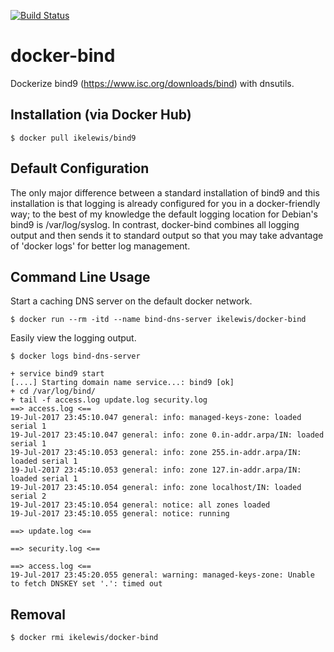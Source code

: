 [![Build Status](https://travis-ci.org/IkeLewis/docker-bind.svg?branch=master)](https://travis-ci.org/IkeLewis/docker-bind)

docker-bind
===========

Dockerize bind9 (https://www.isc.org/downloads/bind) with dnsutils.

Installation (via Docker Hub)
-----------------------------

```
$ docker pull ikelewis/bind9
```

Default Configuration
---------------------

The only major difference between a standard installation of bind9 and
this installation is that logging is already configured for you in a
docker-friendly way; to the best of my knowledge the default logging
location for Debian's bind9 is /var/log/syslog.  In contrast,
docker-bind combines all logging output and then sends it to standard
output so that you may take advantage of 'docker logs' for better log
management.

Command Line Usage
------------------

Start a caching DNS server on the default docker network.

```
$ docker run --rm -itd --name bind-dns-server ikelewis/docker-bind
```

Easily view the logging output.

```
$ docker logs bind-dns-server

+ service bind9 start
[....] Starting domain name service...: bind9 [ok]
+ cd /var/log/bind/
+ tail -f access.log update.log security.log
==> access.log <==
19-Jul-2017 23:45:10.047 general: info: managed-keys-zone: loaded serial 1
19-Jul-2017 23:45:10.047 general: info: zone 0.in-addr.arpa/IN: loaded serial 1
19-Jul-2017 23:45:10.053 general: info: zone 255.in-addr.arpa/IN: loaded serial 1
19-Jul-2017 23:45:10.053 general: info: zone 127.in-addr.arpa/IN: loaded serial 1
19-Jul-2017 23:45:10.054 general: info: zone localhost/IN: loaded serial 2
19-Jul-2017 23:45:10.054 general: notice: all zones loaded
19-Jul-2017 23:45:10.055 general: notice: running

==> update.log <==

==> security.log <==

==> access.log <==
19-Jul-2017 23:45:20.055 general: warning: managed-keys-zone: Unable to fetch DNSKEY set '.': timed out
```

Removal
-------

```
$ docker rmi ikelewis/docker-bind
```